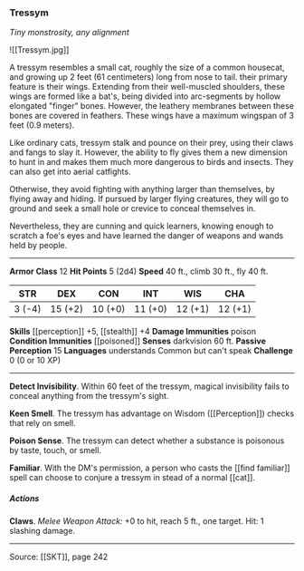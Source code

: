 ### Tressym
_Tiny monstrosity, any alignment_

![[Tressym.jpg]]

A tressym resembles a small cat, roughly the size of a common housecat, and growing up 2 feet (61 centimeters) long from nose to tail. their primary feature is their wings. Extending from their well-muscled shoulders, these wings are formed like a bat's, being divided into arc-segments by hollow elongated "finger" bones. However, the leathery membranes between these bones are covered in feathers. These wings have a maximum wingspan of 3 feet (0.9 meters).  

Like ordinary cats, tressym stalk and pounce on their prey, using their claws and fangs to slay it. However, the ability to fly gives them a new dimension to hunt in and makes them much more dangerous to birds and insects. They can also get into aerial catfights.  

Otherwise, they avoid fighting with anything larger than themselves, by flying away and hiding. If pursued by larger flying creatures, they will go to ground and seek a small hole or crevice to conceal themselves in.  

Nevertheless, they are cunning and quick learners, knowing enough to scratch a foe's eyes and have learned the danger of weapons and wands held by people.

---

**Armor Class** 12
**Hit Points** 5 (2d4)
**Speed** 40 ft., climb 30 ft., fly 40 ft.

| STR     | DEX     | CON     | INT     | WIS     | CHA     |
|---------|---------|---------|---------|---------|---------|
| 3 (-4) | 15 (+2) | 10 (+0) | 11 (+0) | 12 (+1) | 12 (+1) |

**Skills** [[perception]] +5, [[stealth]] +4
**Damage Immunities** poison
**Condition Immunities** [[poisoned]]
**Senses** darkvision 60 ft.
**Passive Perception** 15
**Languages** understands Common but can't speak
**Challenge** 0 (0 or 10 XP)

---

**Detect Invisibility**. Within 60 feet of the tressym, magical invisibility fails to conceal anything from the tressym's sight.

**Keen Smell**. The tressym has advantage on Wisdom ([[Perception]]) checks that rely on smell.

**Poison Sense**. The tressym can detect whether a substance is poisonous by taste, touch, or smell.

**Familiar**. With the DM's permission, a person who casts the [[find familiar]] spell can choose to conjure a tressym in stead of a normal [[cat]].

##### Actions
**Claws**. _Melee Weapon Attack:_ +0 to hit, reach 5 ft., one target. Hit: 1 slashing damage.


---

Source: [[SKT]], page 242